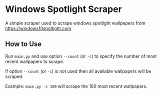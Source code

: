 # Windows Spotlight Scraper
A simple scraper used to scrape windows spotlight wallpepers from https://windows10spotlight.com

## How to Use
Run `main.py` and use option `--count` (or `-c`) to specify the number of most recent wallpapers to scrape.

If option `--count` (or `-c`) is not used then all available wallpapers will be scraped.

Example: `main.py -c 100` will scrape the 100 most recent wallpapers.
